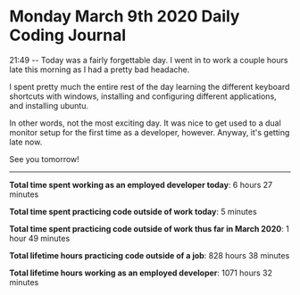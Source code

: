 # Monday March 9th 2020 Daily Coding Journal

21:49 -- Today was a fairly forgettable day. I went in to work a couple hours late this morning as I had a pretty bad headache.

I spent pretty much the entire rest of the day learning the different keyboard shortcuts with windows, installing and configuring different applications, and installing ubuntu.

In other words, not the most exciting day. It was nice to get used to a dual monitor setup for the first time as a developer, however. Anyway, it's getting late now.

See you tomorrow!
___
**Total time spent working as an employed developer today**: 6 hours 27 minutes

**Total time spent practicing code outside of work today**: 5 minutes

**Total time spent practicing code outside of work thus far in March 2020**: 1 hour 49 minutes

**Total lifetime hours practicing code outside of a job**: 828 hours 38 minutes

**Total lifetime hours working as an employed developer**: 1071 hours 32 minutes